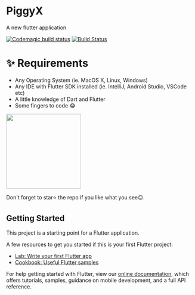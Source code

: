 # PiggyX

A new flutter application

[![Codemagic build status](https://api.codemagic.io/apps/5e5172a747dcea4e81e488dd/5e5172a747dcea4e81e488dc/status_badge.svg)](https://codemagic.io/apps/5e5172a747dcea4e81e488dd/5e5172a747dcea4e81e488dc/latest_build)
[![Build Status](https://travis-ci.com/Mastersam07/PiggyX.svg?branch=master)](https://travis-ci.com/Mastersam07/PiggyX)

# ✨ Requirements
- Any Operating System (ie. MacOS X, Linux, Windows)
- Any IDE with Flutter SDK installed (ie. IntelliJ, Android Studio, VSCode etc)
- A little knowledge of Dart and Flutter
- Some fingers to code 😂

<a href="./app-release.apk"><img src="https://playerzon.com/asset/download.png" width="200"></img></a>

Don't forget to star⭐ the repo if you like what you see😉.

## Getting Started

This project is a starting point for a Flutter application.

A few resources to get you started if this is your first Flutter project:

- [Lab: Write your first Flutter app](https://flutter.dev/docs/get-started/codelab)
- [Cookbook: Useful Flutter samples](https://flutter.dev/docs/cookbook)

For help getting started with Flutter, view our
[online documentation](https://flutter.dev/docs), which offers tutorials,
samples, guidance on mobile development, and a full API reference.
